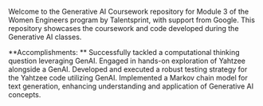 Welcome to the Generative AI Coursework repository for Module 3 of the Women Engineers program by Talentsprint, with support from Google. This repository showcases the coursework and code developed during the Generative AI classes.

**Accomplishments:
**
Successfully tackled a computational thinking question leveraging GenAI.
Engaged in hands-on exploration of Yahtzee alongside a GenAI.
Developed and executed a robust testing strategy for the Yahtzee code utilizing GenAI.
Implemented a Markov chain model for text generation, enhancing understanding and application of Generative AI concepts.
